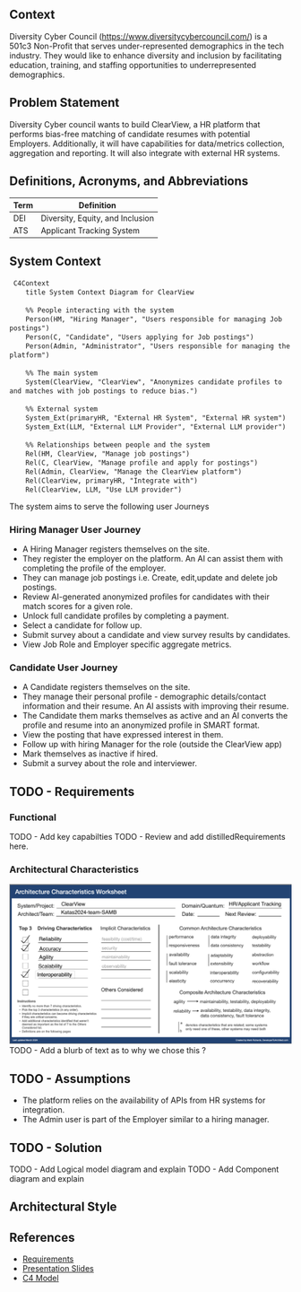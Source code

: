 ## Context
Diversity Cyber Council (https://www.diversitycybercouncil.com/) is a 501c3 Non-Profit that serves under-represented demographics in the tech industry. They would like to enhance diversity and inclusion by facilitating education, training, and staffing opportunities to underrepresented demographics.

## Problem Statement
Diversity Cyber council wants to build ClearView, a HR platform that performs bias-free matching of candidate resumes with potential Employers. Additionally, it will have capabilities for data/metrics collection, aggregation and reporting.  It will also  integrate with external HR systems.

## Definitions, Acronyms, and Abbreviations
| Term | Definition |
| ---- | ---------- |
| DEI | Diversity, Equity, and Inclusion |
| ATS | Applicant Tracking System |

## System Context
```mermaid
 C4Context
    title System Context Diagram for ClearView
    
    %% People interacting with the system
    Person(HM, "Hiring Manager", "Users responsible for managing Job postings")
    Person(C, "Candidate", "Users applying for Job postings")
    Person(Admin, "Administrator", "Users responsible for managing the platform")

    %% The main system
    System(ClearView, "ClearView", "Anonymizes candidate profiles to and matches with job postings to reduce bias.")
    
    %% External system
    System_Ext(primaryHR, "External HR System", "External HR system")
    System_Ext(LLM, "External LLM Provider", "External LLM provider")
    
    %% Relationships between people and the system
    Rel(HM, ClearView, "Manage job postings")
    Rel(C, ClearView, "Manage profile and apply for postings")
    Rel(Admin, ClearView, "Manage the ClearView platform")
    Rel(ClearView, primaryHR, "Integrate with")
    Rel(ClearView, LLM, "Use LLM provider")
```

The system aims to serve the following user Journeys
### Hiring Manager User Journey
- A Hiring Manager registers themselves on the site.
- They register the employer on the platform. An AI can assist them with completing the profile of the employer.
- They can manage job postings i.e. Create, edit,update and delete job postings.
- Review AI-generated anonymized profiles for candidates with their match scores for a given role.
- Unlock full candidate profiles by completing a payment.
- Select a candidate for follow up.
- Submit survey about a candidate and view survey results by candidates.
- View Job Role and Employer specific aggregate metrics.

### Candidate User Journey
- A Candidate registers themselves on the site.
- They manage their personal profile - demographic details/contact information and their resume. An AI assists with improving their resume.
- The Candidate them marks themselves as active and an AI converts the profile and resume into an anonymized profile in SMART format.
- View the posting that have expressed interest in them.
- Follow up with hiring Manager for the role (outside the ClearView app)
- Mark themselves as inactive if hired.
- Submit a survey about the role and interviewer.

## TODO - Requirements
### Functional 
TODO - Add key capabilties
TODO - Review and add distilledRequirements here. 
### Architectural Characteristics
![architectural-context](./resources/arch-characteristics.png)
TODO - Add a blurb of text as to why we chose this ? 

## TODO - Assumptions
- The platform relies on the availability of APIs from HR systems for integration.
- The Admin user is part of the Employer similar to a hiring manager. 

## TODO - Solution
TODO - Add Logical model diagram and explain
TODO - Add Component diagram and explain

## Architectural Style


## References
- [Requirements](https://docs.google.com/document/d/1jCHMAvgzqaYaAp09br12OC4ozpVXZR3s9ezgEqncZ9U/edit#heading=h.xvbdsi1e8ttg)
- [Presentation Slides](https://on24static.akamaized.net/event/46/37/41/6/rt/1/documents/resourceList1726751953205/todayskatasslides1726751953205.pdf)
- [C4 Model](https://c4model.com/)